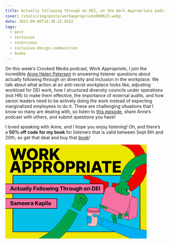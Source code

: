 ```yaml
---
title: Actually following through on DEI, on the Work Appropriate podcast
cover: /static/img/posts/workappropriate090623.webp
date: 2023-09-06T16:38:22.015Z
tags:
  - post
  - inclusion
  - interviews
  - inclusive-design-communities
  - books
---
```

On this week’s Crooked Media podcast, *Work Appropriate*, I join the incredible [Anne Helen Petersen](https://substack.com/@annehelen) in answering listener questions about actually following through on diversity and inclusion in the workplace. We talk about what action at an anti-racist workplace looks like, adjusting workload for DEI work, how I structured diversity councils under operations (not HR) to make them effective, the importance of external audits, and how senior leaders need to be actively doing the work instead of expecting marginalized employees to do it. These are challenging situations that I know so many are dealing with, so listen to [this episode](https://crooked.com/podcast/actually-following-through-on-dei-with-sameera-kapila/), share Anne’s podcast with others, and submit questions you have!

I loved speaking with Anne, and I hope you enjoy listening! Oh, and there’s a **50% off code for my book** for listeners that is valid between Sept 6th and 20th, so get that deal and buy that [book](https://abookapart.com/products/inclusive-design-communities)!

![brightly colored title card for the podcast "Work Appropriate" which reads "actually following through on DEI (with) Sameera Kapila"](/static/img/posts/workappropriate090623.webp)